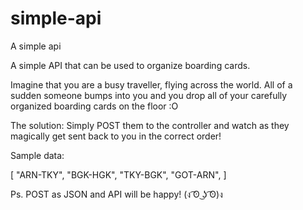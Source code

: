 # simple-api
A simple api

A simple API that can be used to organize boarding cards.

Imagine that you are a busy traveller, flying across the world. All of a sudden someone bumps into you and you drop all of your carefully organized boarding cards on the floor :O

The solution:
Simply POST them to the controller and watch as they magically get sent back to you in the correct order!

Sample data:

[
  "ARN-TKY",
  "BGK-HGK",
  "TKY-BGK",
  "GOT-ARN",
]

Ps. POST as JSON and API will be happy! (ง ͡ʘ ͜ʖ ͡ʘ)ง
